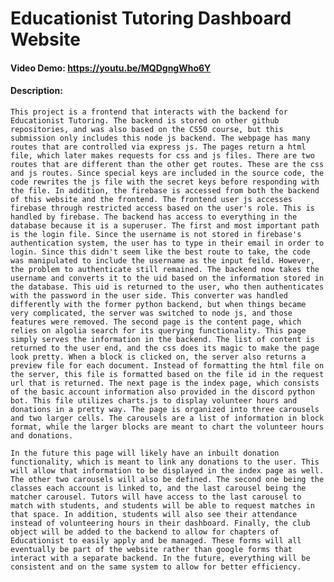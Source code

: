 # Educationist Tutoring Dashboard Website

#### Video Demo: https://youtu.be/MQDgngWho6Y

#### Description:

    This project is a frontend that interacts with the backend for Educationist Tutoring. The backend is stored on other github repositories, and was also based on the CS50 course, but this submission only includes this node js backend. The webpage has many routes that are controlled via express js. The pages return a html file, which later makes requests for css and js files. There are two routes that are different than the other get routes. These are the css and js routes. Since special keys are included in the source code, the code rewrites the js file with the secret keys before responding with the file. In addition, the firebase is accessed from both the backend of this website and the frontend. The frontend user js accesses firebase through restricted access based on the user's role. This is handled by firebase. The backend has access to everything in the database because it is a superuser. The first and most important path is the login file. Since the username is not stored in firebase's authentication system, the user has to type in their email in order to login. Since this didn't seem like the best route to take, the code was manipulated to include the username as the input feild. However, the problem to authenticate still remained. The backend now takes the username and converts it to the uid based on the information stored in the database. This uid is returned to the user, who then authenticates with the password in the user side. This converter was handled differently with the former python backend, but when things became very complicated, the server was switched to node js, and those features were removed. The second page is the content page, which relies on algolia search for its querying functionality. This page simply serves the information in the backend. The list of content is returned to the user end, and the css does its magic to make the page look pretty. When a block is clicked on, the server also returns a preview file for each document. Instead of formatting the html file on the server, this file is formatted based on the file id in the request url that is returned. The next page is the index page, which consists of the basic account information also provided in the discord python bot. This file utilizes charts.js to display volunteer hours and donations in a pretty way. The page is organized into three carousels and two larger cells. The carousels are a list of information in block format, while the larger blocks are meant to chart the volunteer hours and donations.

    In the future this page will likely have an inbuilt donation functionality, which is meant to link any donations to the user. This will allow that information to be displayed in the index page as well. The other two carousels will also be defined. The second one being the classes each account is linked to, and the last carousel being the matcher carousel. Tutors will have access to the last carousel to match with students, and students will be able to request matches in that space. In addition, students will also see their attendance instead of volunteering hours in their dashboard. Finally, the club object will be added to the backend to allow for chapters of Educationist to easily apply and be managed. These forms will all eventually be part of the website rather than google forms that interact with a separate backend. In the future, everything will be consistent and on the same system to allow for better efficiency.
